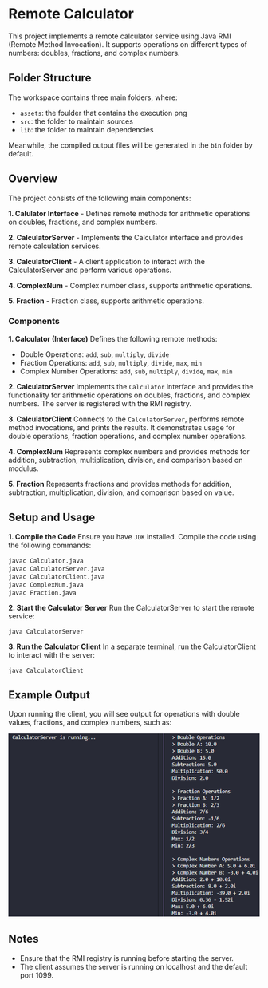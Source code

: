 # Remote Calculator

This project implements a remote calculator service using Java RMI (Remote Method Invocation). It supports operations on different types of numbers: doubles, fractions, and complex numbers.

## Folder Structure

The workspace contains three main folders, where:

- `assets`: the foulder that contains the execution png
- `src`: the folder to maintain sources
- `lib`: the folder to maintain dependencies

Meanwhile, the compiled output files will be generated in the `bin` folder by default.

## Overview

The project consists of the following main components:

**1. Calulator Interface** - Defines remote methods for arithmetic operations on doubles, fractions, and complex numbers.

**2. CalculatorServer** - Implements the Calculator interface and provides remote calculation services.

**3. CalculatorClient** - A client application to interact with the CalculatorServer and perform various operations.

**4. ComplexNum** - Complex number class, supports arithmetic operations.

**5. Fraction** - Fraction class, supports arithmetic operations.


### Components
**1. Calculator (Interface)**
Defines the following remote methods:

- Double Operations: `add`, `sub`, `multiply`, `divide`
- Fraction Operations: `add`, `sub`, `multiply`, `divide`, `max`, `min`
- Complex Number Operations: `add`, `sub`, `multiply`, `divide`, `max`, `min`
  
**2. CalculatorServer**
Implements the  `Calculator` interface and provides the functionality for arithmetic operations on doubles, fractions, and complex numbers. The server is registered with the RMI registry.

**3. CalculatorClient**
Connects to the `CalculatorServer`, performs remote method invocations, and prints the results. It demonstrates usage for double operations, fraction operations, and complex number operations.

**4. ComplexNum**
Represents complex numbers and provides methods for addition, subtraction, multiplication, division, and comparison based on modulus.

**5. Fraction**
Represents fractions and provides methods for addition, subtraction, multiplication, division, and comparison based on value.

## Setup and Usage
**1. Compile the Code** 
Ensure you have `JDK` installed. Compile the code using the following commands:
```
javac Calculator.java
javac CalculatorServer.java
javac CalculatorClient.java
javac ComplexNum.java
javac Fraction.java
```

**2. Start the Calculator Server**
Run the CalculatorServer to start the remote service:
```
java CalculatorServer
```

**3. Run the Calculator Client**
In a separate terminal, run the CalculatorClient to interact with the server:
```
java CalculatorClient
```

## Example Output
Upon running the client, you will see output for operations with double values, fractions, and complex numbers, such as:

<img src ="https://github.com/lihviaa/comp_distribuida/blob/main/assets/execucao.png" alt="Execução do programa">

## Notes
- Ensure that the RMI registry is running before starting the server.
- The client assumes the server is running on localhost and the default port 1099.
